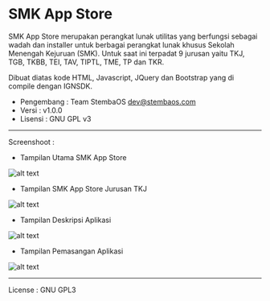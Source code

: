 # SMK App Store

SMK App Store merupakan perangkat lunak utilitas yang berfungsi sebagai wadah dan installer untuk berbagai perangkat lunak khusus Sekolah Menengah Kejuruan (SMK). Untuk saat ini terpadat 9 jurusan yaitu TKJ, TGB, TKBB, TEI, TAV, TIPTL, TME, TP dan TKR.

Dibuat diatas kode HTML, Javascript, JQuery dan Bootstrap yang di compile dengan IGNSDK.

* Pengembang : Team StembaOS <dev@stembaos.com>
* Versi : v1.0.0
* Lisensi : GNU GPL v3

---

Screenshoot :

* Tampilan Utama SMK App Store

![alt text](http://i67.tinypic.com/2jczczd.png "Screenshoot 1")

* Tampilan SMK App Store Jurusan TKJ

![alt text](http://i68.tinypic.com/1ze812s.png "Screenshoot 2")

* Tampilan Deskripsi Aplikasi 

![alt text](http://i67.tinypic.com/25ksyv4.jpg "Screenshoot 2")

* Tampilan Pemasangan Aplikasi

![alt text](http://i68.tinypic.com/2nq4711.png")

___

License : GNU GPL3

